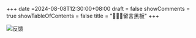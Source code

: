 +++
date =2024-08-08T12:30:00+08:00
draft = false
showComments = true
showTableOfContents = false
title = "🙋🏻‍♂️留言黑板"
+++

![反馈](/img/bye.webp)





